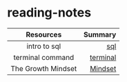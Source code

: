 # reading-notes


| Resources        | Summary                                    |
|    :----:        |          ---:                              |
| intro to sql     | [sql](./file/sql.md)                       |
| terminal command | [terminal](./file/Termenal.md)             |
|The Growth Mindset| [Mindset](./file/The%20Growth%20Mindset.md)|

